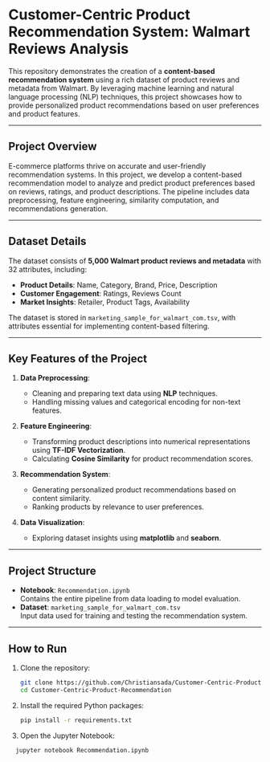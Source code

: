# Customer-Centric Product Recommendation System: Walmart Reviews Analysis

This repository demonstrates the creation of a **content-based recommendation system** using a rich dataset of product reviews and metadata from Walmart. By leveraging machine learning and natural language processing (NLP) techniques, this project showcases how to provide personalized product recommendations based on user preferences and product features.

---

## Project Overview

E-commerce platforms thrive on accurate and user-friendly recommendation systems. In this project, we develop a content-based recommendation model to analyze and predict product preferences based on reviews, ratings, and product descriptions. The pipeline includes data preprocessing, feature engineering, similarity computation, and recommendations generation.

---

## Dataset Details

The dataset consists of **5,000 Walmart product reviews and metadata** with 32 attributes, including:

- **Product Details**: Name, Category, Brand, Price, Description
- **Customer Engagement**: Ratings, Reviews Count
- **Market Insights**: Retailer, Product Tags, Availability

The dataset is stored in `marketing_sample_for_walmart_com.tsv`, with attributes essential for implementing content-based filtering.

---

## Key Features of the Project

1. **Data Preprocessing**:
   - Cleaning and preparing text data using **NLP** techniques.
   - Handling missing values and categorical encoding for non-text features.

2. **Feature Engineering**:
   - Transforming product descriptions into numerical representations using **TF-IDF Vectorization**.
   - Calculating **Cosine Similarity** for product recommendation scores.

3. **Recommendation System**:
   - Generating personalized product recommendations based on content similarity.
   - Ranking products by relevance to user preferences.

4. **Data Visualization**:
   - Exploring dataset insights using **matplotlib** and **seaborn**.

---

## Project Structure

- **Notebook**: `Recommendation.ipynb`  
  Contains the entire pipeline from data loading to model evaluation.
- **Dataset**: `marketing_sample_for_walmart_com.tsv`  
  Input data used for training and testing the recommendation system.

---

## How to Run

1. Clone the repository:
   ```bash
   git clone https://github.com/Christiansada/Customer-Centric-Product-Recommendation.git
   cd Customer-Centric-Product-Recommendation


2. Install the required Python packages:
   ```bash
   pip install -r requirements.txt


3. Open the Jupyter Notebook:
  ```bash
    jupyter notebook Recommendation.ipynb
